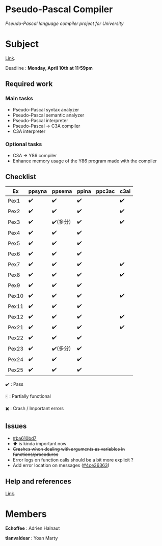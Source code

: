 
# Pseudo-Pascal Compiler
*Pseudo-Pascal language compiler project for University*

# Subject
[Link](http://dept-info.labri.fr/ENSEIGNEMENT/compi/projet.pdf).

Deadline : **Monday, April 10th at 11:59pm**

## Required work

### Main tasks

- Pseudo-Pascal syntax analyzer
- Pseudo-Pascal semantic analyzer
- Pseudo-Pascal interpreter
- Pseudo-Pascal -> C3A compiler
- C3A interpreter

### Optional tasks

- C3A -> Y86 compiler
- Enhance memory usage of the Y86 program made with the compiler

## Checklist
Ex 	  | ppsyna | ppsema	 | ppina | ppc3ac | c3ai |
------|--------|---------|-------|--------|------|
Pex1  | ✔️ 	  |	✔️		|✔️		|		 | ✔️		|
Pex2  | ✔️ 	  |	✔️		|✔️		|		 | ✔️		|
Pex3  | ✔️ 	  |	✔️(多分)|✔️	  |		 | ✔️		|
Pex4  | ✔️ 	  |	✔️		|✔️		|		 |		|
Pex5  | ✔️ 	  |	✔️		|✔️		|		 |		|
Pex6  | ✔️ 	  |	✔️		|✔️		|		 |		|
Pex7  | ✔️ 	  |	✔️		|✔️		|		 |	✔️	|
Pex8  | ✔️ 	  |	✔️		|✔️		|		 |	✔️	|  
Pex9  | ✔️ 	  |	✔️		|✔️		|		 |		|
Pex10 | ✔️	  |	✔️		|✔️		|		 |	✔️	|
Pex11 | ✔️ 	  |	✔️		|✔️		|		 |		|
Pex12 | ✔️	  |	✔️		|✔️		|		 |	✔️	|
Pex21 | ✔️	  |	✔️		|✔️		|		 |	✔️	|
Pex22 | ✔️	  |	✔️		|✔️		|		 |		|
Pex23 | ✔️	  |	✔️(多分)|✔️	  |		 |		|
Pex24 | ✔️	  |	✔️		|✔️		|		 |		|
Pex25 | ✔️	  |	✔️		|✔️		|		 |		|

✔️ : Pass

🀄 : Partially functional

✖️ : Crash / Important errors

## Issues
- [#ba610bd7](https://github.com/Echoffee/pp-compiler/commit/ba610bd799cef48539d7e537eecc1285ef51a5e2)
- ⬆️ is kinda important now
- ~~Crashes when dealing with arguments as variables in functions/procedures~~
- Error logs on function calls should be a bit more explicit ?
- Add error location on messages ([#4ce36363](https://github.com/Echoffee/pp-compiler/commit/4ce363631ff69613c96d2842c5fae2b0d84470eb))

## Help and references

[Link](http://dept-info.labri.fr/ENSEIGNEMENT/compi/).

# Members

**Echoffee** : Adrien Halnaut

**tlanvaldear** : Yoan Marty
